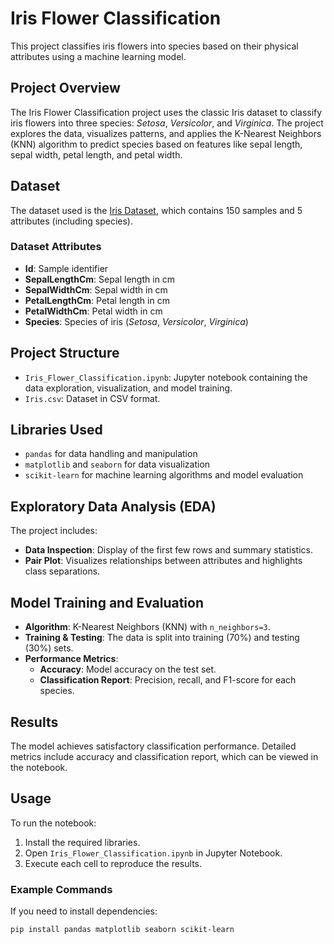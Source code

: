 # Iris Flower Classification

This project classifies iris flowers into species based on their physical attributes using a machine learning model.

## Project Overview
The Iris Flower Classification project uses the classic Iris dataset to classify iris flowers into three species: *Setosa*, *Versicolor*, and *Virginica*. The project explores the data, visualizes patterns, and applies the K-Nearest Neighbors (KNN) algorithm to predict species based on features like sepal length, sepal width, petal length, and petal width.

## Dataset
The dataset used is the [Iris Dataset](https://www.kaggle.com/datasets/uciml/iris), which contains 150 samples and 5 attributes (including species).

### Dataset Attributes
- **Id**: Sample identifier
- **SepalLengthCm**: Sepal length in cm
- **SepalWidthCm**: Sepal width in cm
- **PetalLengthCm**: Petal length in cm
- **PetalWidthCm**: Petal width in cm
- **Species**: Species of iris (*Setosa*, *Versicolor*, *Virginica*)

## Project Structure
- `Iris_Flower_Classification.ipynb`: Jupyter notebook containing the data exploration, visualization, and model training.
- `Iris.csv`: Dataset in CSV format.

## Libraries Used
- `pandas` for data handling and manipulation
- `matplotlib` and `seaborn` for data visualization
- `scikit-learn` for machine learning algorithms and model evaluation

## Exploratory Data Analysis (EDA)
The project includes:
- **Data Inspection**: Display of the first few rows and summary statistics.
- **Pair Plot**: Visualizes relationships between attributes and highlights class separations.
  
## Model Training and Evaluation
- **Algorithm**: K-Nearest Neighbors (KNN) with `n_neighbors=3`.
- **Training & Testing**: The data is split into training (70%) and testing (30%) sets.
- **Performance Metrics**:
  - **Accuracy**: Model accuracy on the test set.
  - **Classification Report**: Precision, recall, and F1-score for each species.

## Results
The model achieves satisfactory classification performance. Detailed metrics include accuracy and classification report, which can be viewed in the notebook.

## Usage
To run the notebook:
1. Install the required libraries.
2. Open `Iris_Flower_Classification.ipynb` in Jupyter Notebook.
3. Execute each cell to reproduce the results.

### Example Commands
If you need to install dependencies:
```bash
pip install pandas matplotlib seaborn scikit-learn
